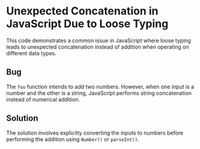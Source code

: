 # Unexpected Concatenation in JavaScript Due to Loose Typing

This code demonstrates a common issue in JavaScript where loose typing leads to unexpected concatenation instead of addition when operating on different data types.

## Bug

The `foo` function intends to add two numbers. However, when one input is a number and the other is a string, JavaScript performs string concatenation instead of numerical addition.

## Solution

The solution involves explicitly converting the inputs to numbers before performing the addition using `Number()` or `parseInt()`.
